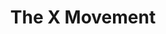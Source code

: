 ---
pid: MX65
title: The X Movement
location_transcription: 
zipcode: '19082'
outside_phl: 'Upper Darby PA '
neighborhood: 
age: '28'
age_range: 20-29
instagram: 
image_file_name: MX_65.jpg
proposal_transcription: A statue of Malcolm X
topic: Figure,History,Race Ethnicity
topic_summary: 0, 0, 0
type: 
keywords_other: 
credit: Natasha
image_labels: 
twitter: this.is.tash
facebook: 
permalink: "/monuments/mx65/"
layout: item-page
---